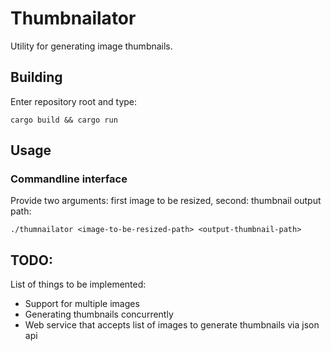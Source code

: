 # Thumbnailator
Utility for generating image thumbnails.

## Building
Enter repository root and type:
```
cargo build && cargo run
```

## Usage

### Commandline interface
Provide two arguments: first image to be resized, second: thumbnail output path:
```
./thumnailator <image-to-be-resized-path> <output-thumbnail-path>
```

## TODO:
List of things to be implemented:
* Support for multiple images
* Generating thumbnails concurrently
* Web service that accepts list of images to generate thumbnails via json api
